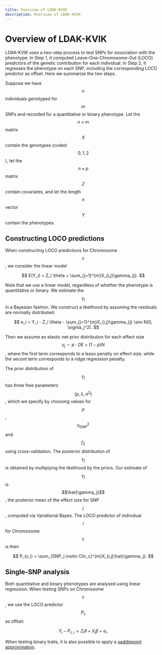 ```yaml
---
title: Overview of LDAK-KVIK
description: Overview of LDAK-KVIK
---
```


<script type="text/javascript" async
  src="https://cdnjs.cloudflare.com/ajax/libs/mathjax/2.7.7/MathJax.js?config=TeX-MML-AM_CHTML">
</script>

# Overview of LDAK-KVIK

LDAK-KVIK uses a two-step process to test SNPs for association with the phenotype. In Step 1, it computed Leave-One-Chromosome-Out (LOCO) predictors of the genetic contribution for each individual. In Step 2, it regresses the phenotype on each SNP, including the corresponding LOCO predictor as offset. Here we summarize the two steps.

Suppose we have $$n$$ individuals genotyped for $$m$$ SNPs and recorded for a quantitative or binary phenotype. Let the $$n\times m$$ matrix $$X$$ contain the genotypes (coded $$0,1,2$$), let the $$n\times p$$ matrix $$Z$$ contain covariates, and let the length $$n$$ vector $$Y$$ contain the phenotypes.

## Constructing LOCO predictions

When constructing LOCO predictions for Chromosome $$c$$, we consider the linear model 

$$
E(Y_i) = Z_i \theta + \sum_{j=1}^{m}X_{i,j}\gamma_{j}.
$$

Note that we use a linear model, regardless of whether the phenotype is quantitative or binary. We estimate the $$\gamma_j$$ in a Bayesian fashion. We construct a likelihood by assuming the residuals are normally distributed:

$$
e_i = Y_i - Z_i \theta - \sum_{j=1}^{m}X_{i,j}\gamma_{j} \sim N(0, \sigma_j^2).
$$

Then we assume an elastic net prior distribution for each effect size $$\gamma_j \sim p\cdot DE + (1-p)N$$, where the first term corresponds to a lasso penalty on effect size, while the secont term corresponds to a ridge regression penalty.

The prior distribution of $$\gamma_j$$ has three free parameters $$(p, \lambda, \sigma^2)$$, which we specify by choosing values for $$p$$, $$h^2_{SNP}$$ and $$f_2$$ using cross-validation. The posterior distribution of $$\gamma_j$$ is obtained by multiplying the likelihood by the priors. Our estimate of $$\gamma_j$$ is $$\hat{\gamma_j}$$, the posterior mean of the effect size for SNP $$j$$, computed via Variational Bayes. The LOCO predictor of individual $$i$$ for Chromosome $$c$$ is then

$$
P_{c,i} = \sum_{SNP_j \notin Chr_c}^{m}X_{i,j}\hat{\gamma_j}.
$$

## Single-SNP analysis

Both quantitative and binary phenotypes are analysed using linear regression. When testing SNPs on Chromosome $$c$$, we use the LOCO predictor $$P_c$$ as offset:

$$
Y_i - P_{c,i} = Z_i\theta + X_i\beta + e_i.
$$

When testing binary traits, it is also possible to apply a [saddlepoint approximation](/docs/assoc/spa).